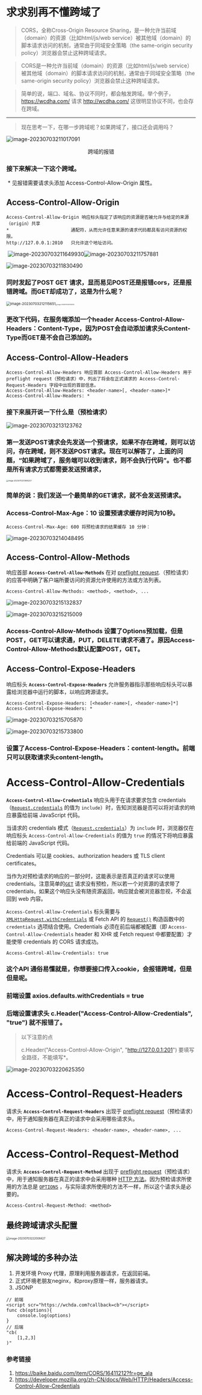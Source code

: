 

# 求求别再不懂跨域了

> CORS，全称Cross-Origin Resource Sharing，是一种允许当前域（domain）的资源（比如html/js/web service）被其他域（domain）的脚本请求访问的机制，通常由于同域安全策略（the same-origin security policy）浏览器会禁止这种跨域请求。

> CORS是一种允许当前域（domain）的资源（比如html/js/web service）被其他域（domain）的脚本请求访问的机制，通常由于同域安全策略（the same-origin security policy）浏览器会禁止这种跨域请求。

> 简单的说，端口、域名、协议不同时，都会触发跨域。举个例子，https://wcdha.com/ 请求 http://wcdha.com/ 这很明显协议不同，也会存在跨域。

---
> 现在思考一下，在哪一步跨域呢？如果跨域了，接口还会调用吗？

![image-20230703211017091](./assets/image-20230703211017091.png)

<center>跨域的报错</center>

### 接下来解决一下这个跨域。

​	* 见报错需要请求头添加 Access-Control-Allow-Origin 属性。

## Access-Control-Allow-Origin

```
Access-Control-Allow-Origin 响应标头指定了该响应的资源是否被允许与给定的来源（origin）共享
*                       通配符，从而允许任意来源的请求代码都具有访问资源的权限。
http://127.0.0.1:2010   只允许这个地址访问。
```

​    ![image-20230703211649930](./assets/image-20230703211649930.png)![image-20230703211757881](./assets/image-20230703211757881.png)

![image-20230703211830490](./assets/image-20230703211830490.png)

### 同时发起了POST GET 请求，显而易见POST还是报错cors，还是报错跨域。而GET却成功了，这是为什么呢？

<img src="./assets/image-20230703212115651.png" alt="image-20230703212115651" style="zoom: 67%;" /><img src="./assets/image-20230703212143312.png" alt="image-20230703212143312" style="zoom: 25%;" />

### 更改下代码，在服务端添加一个header Access-Control-Allow-Headers：Content-Type，因为POST会自动添加请求头Content-Type而GET是不会自己添加的。

## Access-Control-Allow-Headers

```
Access-Control-Allow-Headers 响应首部 Access-Control-Allow-Headers 用于 preflight request（预检请求）中，列出了将会在正式请求的 Access-Control-Request-Headers 字段中出现的首部信息。
Access-Control-Allow-Headers: <header-name>[, <header-name>]*
Access-Control-Allow-Headers: *
```

### 接下来展开说一下什么是（预检请求）

![image-20230703213123762](./assets/image-20230703213123762.png)

### 第一发送POST请求会先发送一个预请求，如果不存在跨域，则可以访问，存在跨域，则不发送POST请求。现在可以解答了，上面的问题，“如果跨域了，服务端可以收到请求，则不会执行代码”。也不都是所有请求方式都需要发送预请求，

<img src="./assets/image-20230703213806257.png" alt="image-20230703213806257" style="zoom:33%;" />

### 简单的说：我们发送一个最简单的GET请求，就不会发送预请求。

### Access-Control-Max-Age：10  设置预请求缓存时间为10秒。

```
Access-Control-Max-Age: 600 将预检请求的结果缓存 10 分钟：
```

![image-20230703214048495](./assets/image-20230703214048495.png)

## Access-Control-Allow-Methods

响应首部 **`Access-Control-Allow-Methods`** 在对 [preflight request](https://developer.mozilla.org/zh-CN/docs/Glossary/Preflight_request).（预检请求）的应答中明确了客户端所要访问的资源允许使用的方法或方法列表。

```
Access-Control-Allow-Methods: <method>, <method>, ...
```

![image-20230703215132837](./assets/image-20230703215132837.png)

![image-20230703215215009](./assets/image-20230703215215009.png)

### Access-Control-Allow-Methods 设置了Options预加载，但是POST，GET可以请求通，PUT，DELETE请求不通了。原因Access-Control-Allow-Methods默认配置POST，GET。

## Access-Control-Expose-Headers

响应标头 **`Access-Control-Expose-Headers`** 允许服务器指示那些响应标头可以暴露给浏览器中运行的脚本，以响应跨源请求。

```
Access-Control-Expose-Headers: [<header-name>[, <header-name>]*]
Access-Control-Expose-Headers: *
```

![image-20230703215705870](./assets/image-20230703215705870.png)

![image-20230703215733800](./assets/image-20230703215733800.png)

### 设置了Access-Control-Expose-Headers：content-length。前端只可以获取请求头content-length。

# Access-Control-Allow-Credentials

**`Access-Control-Allow-Credentials`** 响应头用于在请求要求包含 credentials（[`Request.credentials`](https://developer.mozilla.org/zh-CN/docs/Web/API/Request/credentials) 的值为 `include`）时，告知浏览器是否可以将对请求的响应暴露给前端 JavaScript 代码。

当请求的 credentials 模式（[`Request.credentials`](https://developer.mozilla.org/zh-CN/docs/Web/API/Request/credentials)）为 `include` 时，浏览器仅在响应标头 `Access-Control-Allow-Credentials` 的值为 `true` 的情况下将响应暴露给前端的 JavaScript 代码。

Credentials 可以是 cookies、authorization headers 或 TLS client certificates。

当作为对预检请求的响应的一部分时，这能表示是否真正的请求可以使用 credentials。注意简单的[`GET`](https://developer.mozilla.org/zh-CN/docs/Web/HTTP/Methods/GET) 请求没有预检，所以若一个对资源的请求带了 credentials，如果这个响应头没有随资源返回，响应就会被浏览器忽视，不会返回到 web 内容。

`Access-Control-Allow-Credentials` 标头需要与 [`XMLHttpRequest.withCredentials`](https://developer.mozilla.org/zh-CN/docs/Web/API/XMLHttpRequest/withCredentials) 或 Fetch API 的 [`Request()`](https://developer.mozilla.org/zh-CN/docs/Web/API/Request/Request) 构造函数中的 `credentials` 选项结合使用。Credentials 必须在前后端都被配置（即 `Access-Control-Allow-Credentials` header 和 XHR 或 Fetch request 中都要配置）才能使带 credentials 的 CORS 请求成功。

```
Access-Control-Allow-Credentials: true
```

### 这个API 通俗易懂就是，你想要接口传入cookie，会报错跨域，但是但是呢。

### 前端设置 axios.defaults.withCredentials = true

### 后端设置请求头 c.Header("Access-Control-Allow-Credentials", "true") 就不报错了。

> 以下注意的点
>
> c.Header("Access-Control-Allow-Origin", "http://127.0.0.1:201") 要填写全路径，不能填写*。

![image-20230703220625350](./assets/image-20230703220625350.png)

# Access-Control-Request-Headers

请求头 **`Access-Control-Request-Headers`** 出现于 [preflight request](https://developer.mozilla.org/zh-CN/docs/Glossary/Preflight_request)（预检请求）中，用于通知服务器在真正的请求中会采用哪些请求头。

```
Access-Control-Request-Headers: <header-name>, <header-name>, ...
```

# Access-Control-Request-Method

请求头 **`Access-Control-Request-Method`** 出现于 [preflight request](https://developer.mozilla.org/zh-CN/docs/Glossary/Preflight_request)（预检请求）中，用于通知服务器在真正的请求中会采用哪种 [HTTP 方法](https://developer.mozilla.org/zh-CN/docs/Web/HTTP/Methods)。因为预检请求所使用的方法总是 [`OPTIONS`](https://developer.mozilla.org/zh-CN/docs/Web/HTTP/Methods/OPTIONS) ，与实际请求所使用的方法不一样，所以这个请求头是必要的。

```
Access-Control-Request-Method: <method>
```

## 最终跨域请求头配置

<img src="./assets/image-20230703222008427.png" alt="image-20230703222008427" style="zoom:50%;" />

## 解决跨域的多种办法
1. 开发环境 Proxy 代理，原理利用服务器请求，在返回前端。
2. 正式环境老朋友neginx，和proxy原理一样，服务器请求。
3. JSONP
```
// 前端
<script scr="https://wchda.com?callback=cb"></script>
func cb(options){
	console.log(options)
}
// 后端
"cb(
	[1,2,3]
)"
```

### 参考链接
1. https://baike.baidu.com/item/CORS/16411212?fr=ge_ala
2. https://developer.mozilla.org/zh-CN/docs/Web/HTTP/Headers/Access-Control-Allow-Credentials